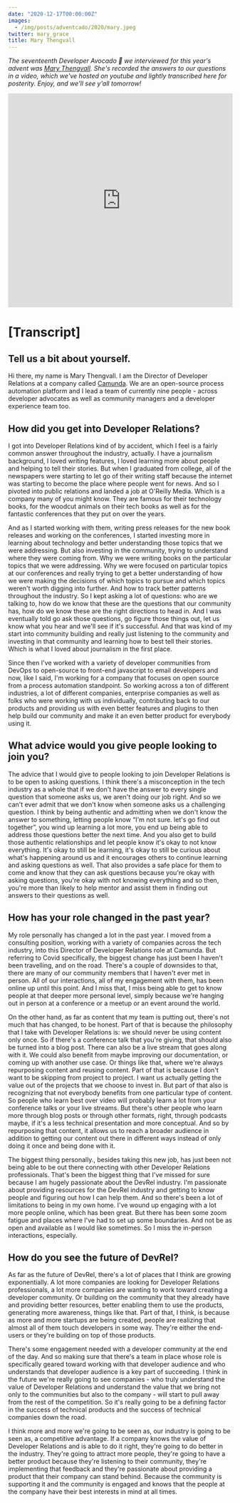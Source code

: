 ```yaml
---
date: "2020-12-17T00:00:00Z"
images:
  - /img/posts/adventcado/2020/mary.jpeg
twitter: mary_grace
title: Mary Thengvall
---
```


_The seventeenth Developer Avocado 🥑 we interviewed for this year's advent was [Mary Thengvall](https://www.marythengvall.com/). She's recorded the answers to our questions in a video, which we've hosted on youtube and lightly transcribed here for posterity. Enjoy, and we'll see y'all tomorrow!_

<iframe width="100%" height="480" src="https://www.youtube.com/embed/zjLS6BM3gMs" frameborder="0" allow="accelerometer; autoplay; clipboard-write; encrypted-media; gyroscope; picture-in-picture" allowfullscreen></iframe>

# [Transcript]

## Tell us a bit about yourself.

Hi there, my name is Mary Thengvall. I am the Director of Developer Relations at a company called [Camunda](https://camunda.com/).  We are an open-source process automation platform and I lead a team of currently nine people - across developer advocates as well as community managers and a developer experience team too.

## How did you get into Developer Relations?

I got into Developer Relations kind of by accident, which I feel is a fairly common answer throughout the industry, actually. I have a journalism background, I loved writing features, I loved learning more about people and helping to tell their stories. But when I graduated from college, all of the newspapers were starting to let go of their writing staff because the internet was starting to become the place where people went for news. And so I pivoted into public relations and landed a job at O'Reilly Media. Which is a company many of you might know. They are famous for their technology books, for the woodcut animals on their tech books as well as for the fantastic conferences that they put on over the years. 

And as I started working with them, writing press releases for the new book releases and working on the conferences, I started investing more in learning about technology and better understanding those topics that we were addressing. But also investing in the community, trying to understand where they were coming from. Why we were writing books on the particular topics that we were addressing. Why we were focused on particular topics at our conferences and really trying to get a better understanding of how we were making the decisions of which topics to pursue and which topics weren't worth digging into further. And how to track better patterns throughout the industry. So I kept asking a lot of questions: who are we talking to, how do we know that these are the questions that our community has, how do we know these are the right directions to head in. And I was eventually told go ask those questions, go figure those things out, let us know what you hear and we'll see if it's successful. And that was kind of my start into community building and really just listening to the community and investing in that community and learning how to best tell their stories. Which is what I loved about journalism in the first place.

Since then I've worked with a variety of developer communities from DevOps to open-source to front-end javascript to email developers and now, like I said, I'm working for a company that focuses on open source from a process automation standpoint. So working across a ton of different industries, a lot of different companies, enterprise companies as well as folks who were working with us individually, contributing back to our products and providing us with even better features and plugins to then help build our community and make it an even better product for everybody using it.

## What advice would you give people looking to join you?

The advice that I would give to people looking to join Developer Relations is to be open to asking questions. I think there's a misconception in the tech industry as a whole that if we don't have the answer to every single question that someone asks us, we aren't doing our job right. And so we can't ever admit that we don't know when someone asks us a challenging question. I think by being authentic and admitting when we don't know the answer to something, letting people know “I'm not sure. let's go find out together”, you wind up learning a lot more, you end up being able to address those questions better the next time. And you also get to build those authentic relationships and let people know it's okay to not know everything. It's okay to still be learning, it's okay to still be curious about what's happening around us and it encourages others to continue learning and asking questions as well. That also provides a safe place for them to come and know that they can ask questions because you're okay with asking questions, you're okay with not knowing everything and so then, you're more than likely to help mentor and assist them in finding out answers to their questions as well.

## How has your role changed in the past year?

My role personally has changed a lot in the past year. I moved from a consulting position, working with a variety of companies across the tech industry, into this Director of Developer Relations role at Camunda. But referring to Covid specifically, the biggest change has just been I haven't been travelling, and on the road. There's a couple of downsides to that, there are many of our community members that I haven't ever met in person. All of our interactions, all of my engagement with them, has been online up until this point. And I miss that, I miss being able to get to know people at that deeper more personal level, simply because we're hanging out in person at a conference or a meetup or an event around the world.

On the other hand, as far as content that my team is putting out, there's not much that has changed, to be honest. Part of that is because the philosophy that I take with Developer Relations is: we should never be using content only once. So if there's a conference talk that you're giving, that should also be turned into a blog post. There can also be a live stream that goes along with it. We could also benefit from maybe improving our documentation, or coming up with another use case. Or things like that, where we're always repurposing content and reusing content. Part of that is because I don't want to be skipping from project to project. I want us actually getting the value out of the projects that we choose to invest in. But part of that also is recognizing that not everybody benefits from one particular type of content. So people who learn best over video will probably learn a lot from your conference talks or your live streams. But there's other people who learn more through blog posts or through other formats, right, through podcasts maybe, if it's a less technical presentation and more conceptual. And so by repurposing that content, it allows us to reach a broader audience in addition to getting our content out there in different ways instead of only doing it once and being done with it.

The biggest thing personally., besides taking this new job, has just been not being able to be out there connecting with other Developer Relations professionals. That's been the biggest thing that I've missed for sure because I am hugely passionate about the DevRel industry. I'm passionate about providing resources for the DevRel industry and getting to know people and figuring out how I can help them. And so there's been a lot of limitations to being in my own home. I've wound up engaging with a lot more people online, which has been great. But there has been some zoom fatigue and places where I've had to set up some boundaries. And not be as open and available as I would like sometimes. So I miss the in-person interactions, especially.

## How do you see the future of DevRel?

As far as the future of DevRel, there's a lot of places that I think are growing exponentially. A lot more companies are looking for Developer Relations professionals, a lot more companies are wanting to work toward creating a developer community. Or building on the community that they already have and providing better resources, better enabling them to use the products, generating more awareness, things like that. Part of that, I think, is because as more and more startups are being created, people are realizing that almost all of them touch developers in some way. They're either the end-users or they're building on top of those products. 

There's some engagement needed with a developer community at the end of the day. And so making sure that there's a team in place whose role is specifically geared toward working with that developer audience and who understands that developer audience is a key part of succeeding. I think in the future we're really going to see companies - who truly understand the value of Developer Relations and understand the value that we bring not only to the communities but also to the company - will start to pull away from the rest of the competition. So it's really going to be a defining factor in the success of technical products and the success of technical companies down the road. 

I think more and more we're going to be seen as, our industry is going to be seen as, a competitive advantage. If a company knows the value of Developer Relations and is able to do it right, they're going to do better in the industry. They're going to attract more people, they're going to have a better product because they're listening to their community, they're implementing that feedback and they're passionate about providing a product that their company can stand behind. Because the community is supporting it and the community is engaged and knows that the people at the company have their best interests in mind at all times.
